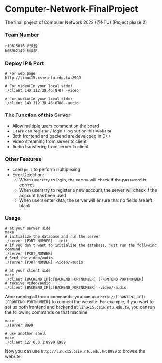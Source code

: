 # Computer-Network-FinalProject
The final project of Computer Network 2022 (@NTU) (Project phase 2)

### Team Number
```
r10625016 許致銓
b08902149 徐晨祐
```

### Deploy IP & Port
```
# For web page
http://linux15.csie.ntu.edu.tw:8999

# For video(In your local side)
./client 140.112.30.46:8787 -video

# For audio(In your local side)
./client 140.112.30.46:8788 -audio
```

### The Function of this Server
- Allow multiple users comment on the board 
- Users can register / login / log out on this website
- Both frontend and backend are developed in C++
- Video streaming from server to client
- Audio transfering from server to client

### Other Features
- Used `poll` to perform multiplexing
- Error Detection: 
    - When users try to login, the server will check if the password is correct
    - When users try to register a new account, the server will check if the account has been used
    - When users enter data, the server will ensure that no fields are left blank

### Usage
```shell
# at your server side
make
# initialize the database and run the server
./server [PORT_NUMBER] --init
# if you don't want to initialize the database, just run the following command
./server [PROT_NUMBER]
# Send the video/audio
./server [PORT_NUMBER] -video/-audio

# at your client side
make
./client [BACKEND_IP]:[BACKEND_PORTNUMBER] [FRONTEND_PORTNUMBER]
# receive video/audio
./client [BACKEND_IP]:[BACKEND_PORTNUMBER] -video/-audio
```
After running all these commands, you can use `http://[FRONTEND_IP]:[FRONTEND_PORTNUMBER]` to connect the website.
For example, if you want to set up both frontend and backend at `linux15.csie.ntu.edu.tw`, you can run the following commands on that machine.

```shell
make
./server 8999

# use another shell
make
./client 127.0.0.1:8999 8989
```
Now you can use `http://linux15.csie.ntu.edu.tw:8989` to browse the website.